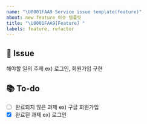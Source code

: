 ```yaml
---
name: "\U0001FAA9 Service issue template(feature)"
about: new feature 이슈 템플릿
title: "\U0001FAA9[Feature] "
labels: feature, refactor
---
```


📌 Issue
---
해야할 일의 주제 ex) 로그인, 회원가입 구현
<br>

📚 To-do
---
- [ ] 완료되지 않은 과제 ex) 구글 회원가입
- [X] 완료된 과제 ex) 로그인
<br>
